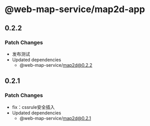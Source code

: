 # @web-map-service/map2d-app

## 0.2.2

### Patch Changes

- 发布测试
- Updated dependencies
  - @web-map-service/map2d@0.2.2

## 0.2.1

### Patch Changes

- fix：cssrule安全插入
- Updated dependencies
  - @web-map-service/map2d@0.2.1

